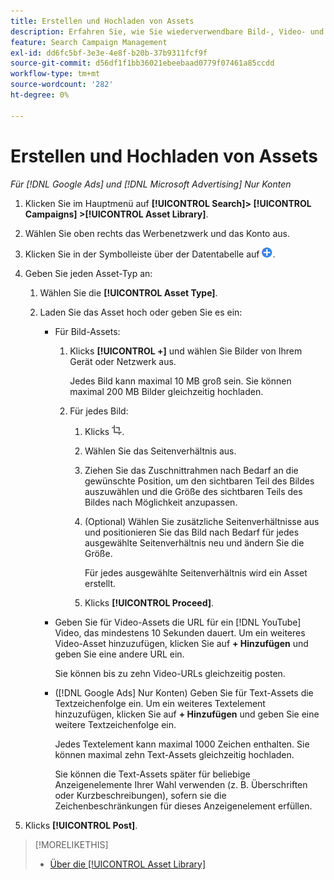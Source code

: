 ```yaml
---
title: Erstellen und Hochladen von Assets
description: Erfahren Sie, wie Sie wiederverwendbare Bild-, Video- und Text-Assets erstellen und in Ihre [!DNL Google Ads] und [!DNL Microsoft Advertising] Asset-Bibliotheken auf Kontoebene.
feature: Search Campaign Management
exl-id: dd6fc5bf-3e3e-4e8f-b20b-37b9311fcf9f
source-git-commit: d56df1f1bb36021ebeebaad0779f07461a85ccdd
workflow-type: tm+mt
source-wordcount: '282'
ht-degree: 0%

---
```


# Erstellen und Hochladen von Assets

*Für [!DNL Google Ads] und [!DNL Microsoft Advertising] Nur Konten*

1. Klicken Sie im Hauptmenü auf **[!UICONTROL Search]> [!UICONTROL Campaigns] >[!UICONTROL Asset Library]**.

1. Wählen Sie oben rechts das Werbenetzwerk und das Konto aus.

1. Klicken Sie in der Symbolleiste über der Datentabelle auf ![Hochladen](/help/search-social-commerce/assets/add.png "Hochladen").

1. Geben Sie jeden Asset-Typ an:

   1. Wählen Sie die **[!UICONTROL Asset Type]**.

   1. Laden Sie das Asset hoch oder geben Sie es ein:

      * Für Bild-Assets:

         1. Klicks **[!UICONTROL +]** und wählen Sie Bilder von Ihrem Gerät oder Netzwerk aus.

            Jedes Bild kann maximal 10 MB groß sein. Sie können maximal 200 MB Bilder gleichzeitig hochladen.

         1. Für jedes Bild:

            1. Klicks ![Zuschneiden](/help/search-social-commerce/assets/crop.png "Zuschneiden").

            1. Wählen Sie das Seitenverhältnis aus.

            1. Ziehen Sie das Zuschnittrahmen nach Bedarf an die gewünschte Position, um den sichtbaren Teil des Bildes auszuwählen und die Größe des sichtbaren Teils des Bildes nach Möglichkeit anzupassen.

            1. (Optional) Wählen Sie zusätzliche Seitenverhältnisse aus und positionieren Sie das Bild nach Bedarf für jedes ausgewählte Seitenverhältnis neu und ändern Sie die Größe.

               Für jedes ausgewählte Seitenverhältnis wird ein Asset erstellt.

            1. Klicks **[!UICONTROL Proceed]**.

      * Geben Sie für Video-Assets die URL für ein [!DNL YouTube] Video, das mindestens 10 Sekunden dauert. Um ein weiteres Video-Asset hinzuzufügen, klicken Sie auf **+ Hinzufügen** und geben Sie eine andere URL ein.

        Sie können bis zu zehn Video-URLs gleichzeitig posten.

      * ([!DNL Google Ads] Nur Konten) Geben Sie für Text-Assets die Textzeichenfolge ein. Um ein weiteres Textelement hinzuzufügen, klicken Sie auf **+ Hinzufügen** und geben Sie eine weitere Textzeichenfolge ein.

        Jedes Textelement kann maximal 1000 Zeichen enthalten. Sie können maximal zehn Text-Assets gleichzeitig hochladen.

        Sie können die Text-Assets später für beliebige Anzeigenelemente Ihrer Wahl verwenden (z. B. Überschriften oder Kurzbeschreibungen), sofern sie die Zeichenbeschränkungen für dieses Anzeigenelement erfüllen.

1. Klicks **[!UICONTROL Post]**.

>[!MORELIKETHIS]
>
>* [Über die [!UICONTROL Asset Library]](asset-library-about.md)
